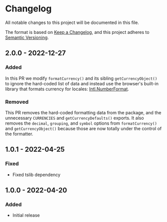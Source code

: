 # Changelog

All notable changes to this project will be documented in this file.

The format is based on [Keep a Changelog](https://keepachangelog.com/en/1.0.0/),
and this project adheres to [Semantic Versioning](https://semver.org/spec/v2.0.0.html).

## 2.0.0 - 2022-12-27

### Added

In this PR we modify `formatCurrency()` and its sibling `getCurrencyObject()` to ignore the hard-coded list of data and instead use the browser's built-in library that formats currency for locales: [Intl.NumberFormat](https://developer.mozilla.org/en-US/docs/Web/JavaScript/Reference/Global_Objects/Intl/NumberFormat).

### Removed

This PR removes the hard-coded formatting data from the package, and the unnecessary `CURRENCIES` and `getCurrencyDefaults()` exports. It also removes the `decimal`, `grouping`, and `symbol` options from `formatCurrency()` and `getCurrencyObject()` because those are now totally under the control of the formatter.

## 1.0.1 - 2022-04-25

### Fixed

- Fixed tslib dependency

## 1.0.0 - 2022-04-20

### Added

- Initial release
